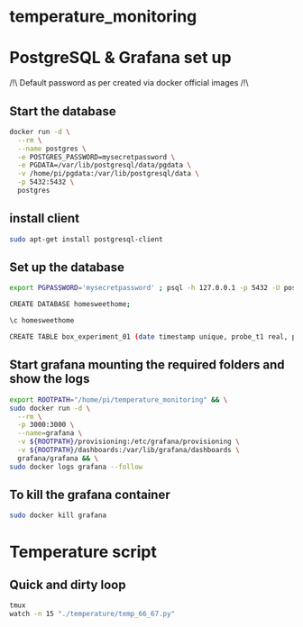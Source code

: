 # temperature_monitoring

# PostgreSQL & Grafana set up

/!\ Default password as per created via docker official images /!\

## Start the database
```bash
docker run -d \
  --rm \
  --name postgres \
  -e POSTGRES_PASSWORD=mysecretpassword \
  -e PGDATA=/var/lib/postgresql/data/pgdata \
  -v /home/pi/pgdata:/var/lib/postgresql/data \
  -p 5432:5432 \
  postgres
```

## install client
```bash
sudo apt-get install postgresql-client
```

## Set up the database
```bash
export PGPASSWORD='mysecretpassword' ; psql -h 127.0.0.1 -p 5432 -U postgres

CREATE DATABASE homesweethome;

\c homesweethome

CREATE TABLE box_experiment_01 (date timestamp unique, probe_t1 real, probe_t2 real);
```

## Start grafana mounting the required folders and show the logs
```bash
export ROOTPATH="/home/pi/temperature_monitoring" && \
sudo docker run -d \
  --rm \
  -p 3000:3000 \
  --name=grafana \
  -v ${ROOTPATH}/provisioning:/etc/grafana/provisioning \
  -v ${ROOTPATH}/dashboards:/var/lib/grafana/dashboards \
  grafana/grafana && \
sudo docker logs grafana --follow
```

## To kill the grafana container
```bash
sudo docker kill grafana
```

# Temperature script

## Quick and dirty loop
```bash
tmux
watch -n 15 "./temperature/temp_66_67.py"
```